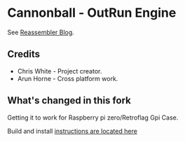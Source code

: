Cannonball - OutRun Engine
==========================

See [Reassembler Blog](http://reassembler.blogspot.co.uk/).

Credits
-------

* Chris White - Project creator.
* Arun Horne  - Cross platform work.

What's changed in this fork
---------------

Getting it to work for Raspberry pi zero/Retroflag Gpi Case.

Build and install [instructions are located here](https://sinisterspatula.github.io/SuperRetropieGuides/cannonball)
